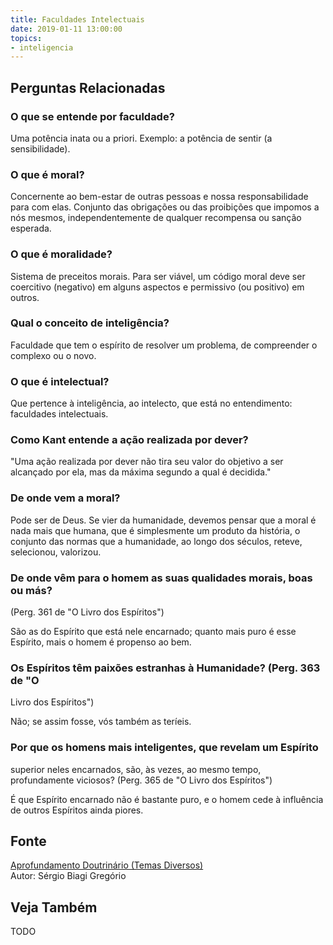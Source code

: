 ```yaml
---
title: Faculdades Intelectuais
date: 2019-01-11 13:00:00
topics: 
- inteligencia
---
```


## Perguntas Relacionadas

### O que se entende por faculdade?
Uma potência inata ou a priori. Exemplo: a potência de sentir (a
sensibilidade).

### O que é moral?
Concernente ao bem-estar de outras pessoas e nossa responsabilidade para
com elas. Conjunto das obrigações ou das proibições que impomos a nós
mesmos, independentemente de qualquer recompensa ou sanção esperada.

### O que é moralidade?
Sistema de preceitos morais. Para ser viável, um código moral deve ser
coercitivo (negativo) em alguns aspectos e permissivo (ou positivo) em
outros.

### Qual o conceito de inteligência?
Faculdade que tem o espírito de resolver um problema, de compreender o
complexo ou o novo.

### O que é intelectual?
Que pertence à inteligência, ao intelecto, que está no entendimento:
faculdades intelectuais.

### Como Kant entende a ação realizada por dever?
"Uma ação realizada por dever não tira seu valor do objetivo a ser
alcançado por ela, mas da máxima segundo a qual é decidida."

### De onde vem a moral?
Pode ser de Deus. Se vier da humanidade, devemos pensar que a moral é
nada mais que humana, que é simplesmente um produto da história, o
conjunto das normas que a humanidade, ao longo dos séculos, reteve,
selecionou, valorizou.

### De onde vêm para o homem as suas qualidades morais, boas ou más?
(Perg. 361 de "O Livro dos Espíritos")

São as do Espírito que está nele encarnado; quanto mais puro é esse
Espírito, mais o homem é propenso ao bem.

### Os Espíritos têm paixões estranhas à Humanidade? (Perg. 363 de "O
Livro dos Espíritos")

Não; se assim fosse, vós também as teríeis.

### Por que os homens mais inteligentes, que revelam um Espírito
superior neles encarnados, são, às vezes, ao mesmo tempo, profundamente
viciosos? (Perg. 365 de "O Livro dos Espíritos")

É que Espírito encarnado não é bastante puro, e o homem cede à
influência de outros Espíritos ainda piores.

## Fonte
[Aprofundamento Doutrinário (Temas Diversos)](https://sites.google.com/view/aprofundamentodoutrinario/faculdades-morais-e-intelectuais)  
Autor: Sérgio Biagi Gregório



## Veja Também
TODO


